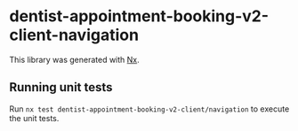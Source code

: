 # dentist-appointment-booking-v2-client-navigation

This library was generated with [Nx](https://nx.dev).

## Running unit tests

Run `nx test dentist-appointment-booking-v2-client/navigation` to execute the unit tests.
